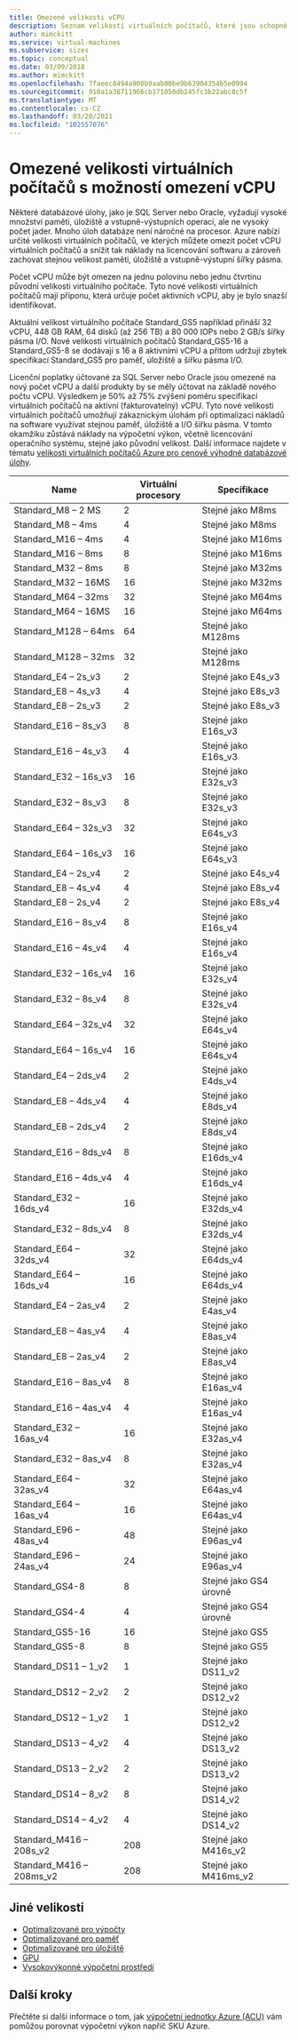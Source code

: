 ```yaml
---
title: Omezené velikosti vCPU
description: Seznam velikostí virtuálních počítačů, které jsou schopné mít omezený počet vCPU.
author: mimckitt
ms.service: virtual-machines
ms.subservice: sizes
ms.topic: conceptual
ms.date: 03/09/2018
ms.author: mimckitt
ms.openlocfilehash: 7faeec8494a908b9aab00be9b63904354b5e0994
ms.sourcegitcommit: 910a1a38711966cb171050db245fc3b22abc8c5f
ms.translationtype: MT
ms.contentlocale: cs-CZ
ms.lasthandoff: 03/20/2021
ms.locfileid: "102557076"
---
```

# <a name="constrained-vcpu-capable-vm-sizes"></a>Omezené velikosti virtuálních počítačů s možností omezení vCPU

Některé databázové úlohy, jako je SQL Server nebo Oracle, vyžadují vysoké množství paměti, úložiště a vstupně-výstupních operací, ale ne vysoký počet jader. Mnoho úloh databáze není náročné na procesor. Azure nabízí určité velikosti virtuálních počítačů, ve kterých můžete omezit počet vCPU virtuálních počítačů a snížit tak náklady na licencování softwaru a zároveň zachovat stejnou velikost paměti, úložiště a vstupně-výstupní šířky pásma.

Počet vCPU může být omezen na jednu polovinu nebo jednu čtvrtinu původní velikosti virtuálního počítače. Tyto nové velikosti virtuálních počítačů mají příponu, která určuje počet aktivních vCPU, aby je bylo snazší identifikovat.

Aktuální velikost virtuálního počítače Standard_GS5 například přináší 32 vCPU, 448 GB RAM, 64 disků (až 256 TB) a 80 000 IOPs nebo 2 GB/s šířky pásma I/O. Nové velikosti virtuálních počítačů Standard_GS5-16 a Standard_GS5-8 se dodávají s 16 a 8 aktivními vCPU a přitom udržují zbytek specifikací Standard_GS5 pro paměť, úložiště a šířku pásma I/O.

Licenční poplatky účtované za SQL Server nebo Oracle jsou omezené na nový počet vCPU a další produkty by se měly účtovat na základě nového počtu vCPU. Výsledkem je 50% až 75% zvýšení poměru specifikací virtuálních počítačů na aktivní (fakturovatelný) vCPU. Tyto nové velikosti virtuálních počítačů umožňují zákaznickým úlohám při optimalizaci nákladů na software využívat stejnou paměť, úložiště a I/O šířku pásma. V tomto okamžiku zůstává náklady na výpočetní výkon, včetně licencování operačního systému, stejné jako původní velikost. Další informace najdete v tématu [velikosti virtuálních počítačů Azure pro cenově výhodné databázové úlohy](https://azure.microsoft.com/blog/announcing-new-azure-vm-sizes-for-more-cost-effective-database-workloads/).


| Name                | Virtuální procesory | Specifikace           |
|---------------------|------|-----------------|
| Standard_M8 – 2 MS     | 2    | Stejné jako M8ms    |
| Standard_M8 – 4ms     | 4    | Stejné jako M8ms    |
| Standard_M16 – 4ms    | 4    | Stejné jako M16ms   |
| Standard_M16 – 8ms    | 8    | Stejné jako M16ms   |
| Standard_M32 – 8ms    | 8    | Stejné jako M32ms   |
| Standard_M32 – 16MS   | 16   | Stejné jako M32ms   |
| Standard_M64 – 32ms   | 32   | Stejné jako M64ms   |
| Standard_M64 – 16MS   | 16   | Stejné jako M64ms   |
| Standard_M128 – 64ms  | 64   | Stejné jako M128ms  |
| Standard_M128 – 32ms  | 32   | Stejné jako M128ms  |
| Standard_E4 – 2s_v3   | 2    | Stejné jako E4s_v3  |
| Standard_E8 – 4s_v3   | 4    | Stejné jako E8s_v3  |
| Standard_E8 – 2s_v3   | 2    | Stejné jako E8s_v3  |
| Standard_E16 – 8s_v3  | 8    | Stejné jako E16s_v3 |
| Standard_E16 – 4s_v3  | 4    | Stejné jako E16s_v3 |
| Standard_E32 – 16s_v3 | 16   | Stejné jako E32s_v3 |
| Standard_E32 – 8s_v3  | 8    | Stejné jako E32s_v3 |
| Standard_E64 – 32s_v3 | 32   | Stejné jako E64s_v3 |
| Standard_E64 – 16s_v3 | 16   | Stejné jako E64s_v3 |
| Standard_E4 – 2s_v4   | 2    | Stejné jako E4s_v4  |
| Standard_E8 – 4s_v4   | 4    | Stejné jako E8s_v4  |
| Standard_E8 – 2s_v4   | 2    | Stejné jako E8s_v4  |
| Standard_E16 – 8s_v4  | 8    | Stejné jako E16s_v4 |
| Standard_E16 – 4s_v4  | 4    | Stejné jako E16s_v4 |
| Standard_E32 – 16s_v4 | 16   | Stejné jako E32s_v4 |
| Standard_E32 – 8s_v4  | 8    | Stejné jako E32s_v4 |
| Standard_E64 – 32s_v4 | 32   | Stejné jako E64s_v4 |
| Standard_E64 – 16s_v4 | 16   | Stejné jako E64s_v4 |
| Standard_E4 – 2ds_v4  | 2    | Stejné jako E4ds_v4 |
| Standard_E8 – 4ds_v4  | 4    | Stejné jako E8ds_v4 |
| Standard_E8 – 2ds_v4  | 2    | Stejné jako E8ds_v4 |
| Standard_E16 – 8ds_v4 | 8    | Stejné jako E16ds_v4|
| Standard_E16 – 4ds_v4 | 4    | Stejné jako E16ds_v4|
| Standard_E32 – 16ds_v4| 16   | Stejné jako E32ds_v4|
| Standard_E32 – 8ds_v4 | 8    | Stejné jako E32ds_v4|
| Standard_E64 – 32ds_v4| 32   | Stejné jako E64ds_v4|
| Standard_E64 – 16ds_v4| 16   | Stejné jako E64ds_v4|
| Standard_E4 – 2as_v4  | 2    | Stejné jako E4as_v4 |
| Standard_E8 – 4as_v4  | 4    | Stejné jako E8as_v4 |
| Standard_E8 – 2as_v4  | 2    | Stejné jako E8as_v4 |
| Standard_E16 – 8as_v4 | 8    | Stejné jako E16as_v4|
| Standard_E16 – 4as_v4 | 4    | Stejné jako E16as_v4|
| Standard_E32 – 16as_v4| 16   | Stejné jako E32as_v4|
| Standard_E32 – 8as_v4 | 8    | Stejné jako E32as_v4|
| Standard_E64 – 32as_v4| 32   | Stejné jako E64as_v4|
| Standard_E64 – 16as_v4| 16   | Stejné jako E64as_v4|
| Standard_E96 – 48as_v4| 48   | Stejné jako E96as_v4|
| Standard_E96 – 24as_v4| 24   | Stejné jako E96as_v4|
| Standard_GS4-8      | 8    | Stejné jako GS4 úrovně     |
| Standard_GS4-4      | 4    | Stejné jako GS4 úrovně     |
| Standard_GS5-16     | 16   | Stejné jako GS5     |
| Standard_GS5-8      | 8    | Stejné jako GS5     |
| Standard_DS11 – 1_v2  | 1    | Stejné jako DS11_v2 |
| Standard_DS12 – 2_v2  | 2    | Stejné jako DS12_v2 |
| Standard_DS12 – 1_v2  | 1    | Stejné jako DS12_v2 |
| Standard_DS13 – 4_v2  | 4    | Stejné jako DS13_v2 |
| Standard_DS13 – 2_v2  | 2    | Stejné jako DS13_v2 |
| Standard_DS14 – 8_v2  | 8    | Stejné jako DS14_v2 |
| Standard_DS14 – 4_v2  | 4    | Stejné jako DS14_v2 |
| Standard_M416 – 208s_v2 | 208    | Stejné jako M416s_v2|
| Standard_M416 – 208ms_v2 | 208    | Stejné jako M416ms_v2 |

## <a name="other-sizes"></a>Jiné velikosti
- [Optimalizované pro výpočty](./sizes-compute.md)
- [Optimalizované pro paměť](./sizes-memory.md)
- [Optimalizované pro úložiště](./sizes-storage.md)
- [GPU](./sizes-gpu.md)
- [Vysokovýkonné výpočetní prostředí](./sizes-hpc.md)

## <a name="next-steps"></a>Další kroky
Přečtěte si další informace o tom, jak [výpočetní jednotky Azure (ACU)](./acu.md) vám pomůžou porovnat výpočetní výkon napříč SKU Azure.
